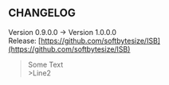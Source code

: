 ## CHANGELOG ##
Version 0.9.0.0 -> Version 1.0.0.0</br>
Release: [https://github.com/softbytesize/ISB](https://github.com/softbytesize/ISB)</br>
> Some Text</br>>Line2
